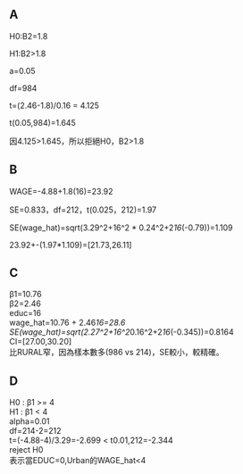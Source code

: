 ## A
H0:B2=1.8

H1:B2>1.8

a=0.05

df=984

t=(2.46-1.8)/0.16 = 4.125

t(0.05,984)=1.645

因4.125>1.645，所以拒絕H0，B2>1.8

## B
WAGE=-4.88+1.8(16)=23.92

SE=0.833，df=212，t(0.025，212)=1.97

SE(wage_hat)=sqrt(3.29^2+16^2 * 0.24^2+2*16*(-0.79))=1.109

23.92+-(1.97*1.109)=[21.73,26.11]

## C
β1=10.76  
β2=2.46  
educ=16  
wage_hat=10.76 + 2.46*16=28.6  
SE(wage_hat)=sqrt(2.27^2+16^2*0.16^2+2*16*(-0.345))=0.8164  
CI=[27.00,30.20]  
比RURAL窄，因為樣本數多(986 vs 214)，SE較小，較精確。
## D
 H0 : β1 >= 4  
 H1 : β1 < 4  
 alpha=0.01  
 df=214-2=212    
 t=(-4.88-4)/3.29=-2.699 < t0.01,212=-2.344  
 reject  H0  
 表示當EDUC=0,Urban的WAGE_hat<4

